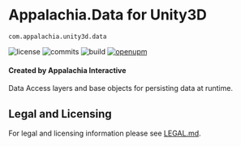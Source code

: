 # Appalachia.Data for Unity3D

`com.appalachia.unity3d.data`

![license](https://img.shields.io/github/license/AppalachiaInteractive/com.appalachia.unity3d.data?)
![commits](https://img.shields.io/github/commit-activity/m/AppalachiaInteractive/com.appalachia.unity3d.data?)
![build](https://img.shields.io/github/workflow/status/AppalachiaInteractive/com.appalachia.unity3d.data/CI)
[![openupm](https://img.shields.io/npm/v/com.appalachia.unity3d.data?label=openupm&registry_uri=https://package.openupm.com)](https://openupm.com/packages/com.appalachia.unity3d.data?/)

#### Created by Appalachia Interactive

Data Access layers and base objects for persisting data at runtime.

## Legal and Licensing
For legal and licensing information please see [LEGAL.md](./LEGAL.md).
